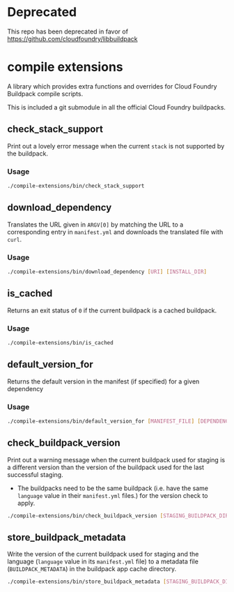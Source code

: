 # Deprecated

This repo has been deprecated in favor of https://github.com/cloudfoundry/libbuildpack

# compile extensions

A library which provides extra functions and overrides for Cloud
Foundry Buildpack compile scripts.

This is included a git submodule in all the official Cloud Foundry buildpacks.

## check\_stack\_support

Print out a lovely error message when the current `stack` is not supported by the buildpack.

### Usage

```bash
./compile-extensions/bin/check_stack_support
```

## download\_dependency

Translates the URL given in `ARGV[0]` by matching the URL to a corresponding entry in `manifest.yml` and downloads the translated file with `curl`.

### Usage

```bash
./compile-extensions/bin/download_dependency [URI] [INSTALL_DIR]
```

## is\_cached

Returns an exit status of `0` if the current buildpack is a cached buildpack.

### Usage

```bash
./compile-extensions/bin/is_cached
```

## default\_version\_for

Returns the default version in the manifest (if specified) for a given dependency

### Usage

```bash
./compile-extensions/bin/default_version_for [MANIFEST_FILE] [DEPENDENCY_NAME]
```

## check\_buildpack\_version

Print out a warning message when the current buildpack used for staging is a different version
than the version of the buildpack used for the last successful staging.

- The buildpacks need to be the same buildpack (i.e. have the same `language`
  value in their `manifest.yml` files.) for the version check to apply.

```bash
./compile-extensions/bin/check_buildpack_version [STAGING_BUILDPACK_DIR] [CACHE_DIR]
```

## store\_buildpack\_metadata

Write the version of the current buildpack used for staging and the language (`language`
value in its `manifest.yml` file) to a metadata file (`BUILDPACK_METADATA`)
in the buildpack app cache directory.

```bash
./compile-extensions/bin/store_buildpack_metadata [STAGING_BUILDPACK_DIR] [CACHE_DIR]
```
